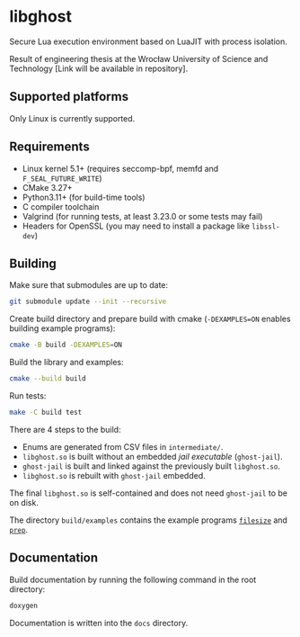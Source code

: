 # libghost

Secure Lua execution environment based on LuaJIT with process isolation.

Result of engineering thesis at the Wrocław University of Science and Technology [Link will be available in repository].

## Supported platforms

Only Linux is currently supported.

## Requirements

* Linux kernel 5.1+ (requires seccomp-bpf, memfd and `F_SEAL_FUTURE_WRITE`)
* CMake 3.27+
* Python3.11+ (for build-time tools)
* C compiler toolchain
* Valgrind (for running tests, at least 3.23.0 or some tests may fail)
* Headers for OpenSSL (you may need to install a package like `libssl-dev`)

## Building

Make sure that submodules are up to date:

```sh
git submodule update --init --recursive
```

Create build directory and prepare build with cmake (`-DEXAMPLES=ON` enables building example programs):

```sh
cmake -B build -DEXAMPLES=ON
```

Build the library and examples:

```sh
cmake --build build
```

Run tests:

```sh
make -C build test
```

There are 4 steps to the build:

* Enums are generated from CSV files in `intermediate/`.
* `libghost.so` is built without an embedded *jail executable* (`ghost-jail`).
* `ghost-jail` is built and linked against the previously built `libghost.so`.
* `libghost.so` is rebuilt with `ghost-jail` embedded.

The final `libghost.so` is self-contained and does not need `ghost-jail` to be on disk.

The directory `build/examples` contains the example programs [`filesize`](examples/filesize/README.md) and [`prep`](examples/prep/README.md).

## Documentation

Build documentation by running the following command in the root directory:

```sh
doxygen
```

Documentation is written into the `docs` directory.
